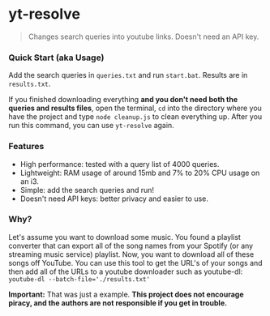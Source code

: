# yt-resolve
> Changes search queries into youtube links. Doesn't need an API key.

### Quick Start (aka Usage)
Add the search queries in `queries.txt` and run `start.bat`. Results are in `results.txt`.

If you finished downloading everything __and you don't need both the queries and results files__, open the terminal, `cd` into the directory where you have the project and type `node cleanup.js` to clean everything up. After you run this command, you can use `yt-resolve` again.

### Features
- High performance: tested with a query list of 4000 queries.
- Lightweight: RAM usage of around 15mb and 7% to 20% CPU usage on an i3.
- Simple: add the search queries and run!
- Doesn't need API keys: better privacy and easier to use.

### Why?
Let's assume you want to download some music. You found a playlist converter that can export all of the song names from your Spotify (or any streaming music service) playlist. Now, you want to download all of these songs off YouTube. You can use this tool to get the URL's of your songs and then add all of the URLs to a youtube downloader such as youtube-dl: `youtube-dl --batch-file='./results.txt'`

**Important:** That was just a example. __This project does not encourage piracy, and the authors are not responsible if you get in trouble.__
